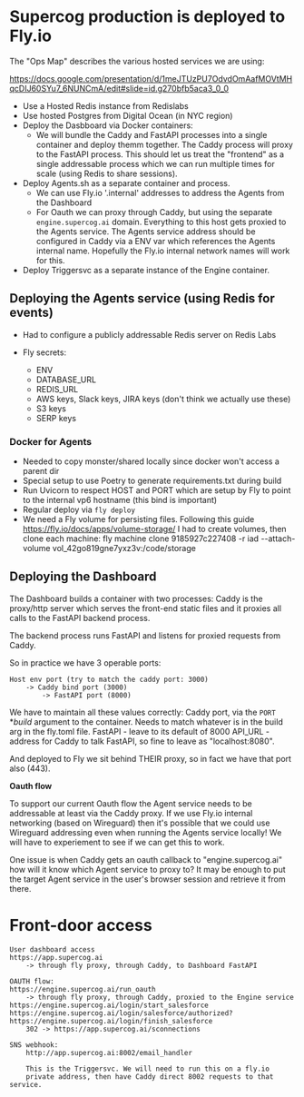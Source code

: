 # Supercog production is deployed to Fly.io

The "Ops Map" describes the various hosted services we are using:

https://docs.google.com/presentation/d/1meJTUzPU7OdvdOmAafMOVtMHqcDIJ60SYu7_6NUNCmA/edit#slide=id.g270bfb5aca3_0_0

- Use a Hosted Redis instance from Redislabs
- Use hosted Postgres from Digital Ocean (in NYC region)
- Deploy the Dasbboard via Docker containers:
    - We will bundle the Caddy and FastAPI processes into a single container and
      deploy themm together. The Caddy process will proxy to the FastAPI process. This
      should let us treat the "frontend" as a single addressable process which we can
      run multiple times for scale (using Redis to share sessions).
- Deploy Agents.sh as a separate container and process.
    - We can use Fly.io '.internal' addresses to address the Agents from the Dashboard
    - For Oauth we can proxy through Caddy, but using
        the separate `engine.supercog.ai` domain. Everything to this host gets
        proxied to the Agents service. The Agents service address should be configured in
        Caddy via a ENV var which references the Agents internal name. Hopefully the
        Fly.io internal network names will work for this.
- Deploy Triggersvc as a separate instance of the Engine container.

## Deploying the Agents service (using Redis for events)

- Had to configure a publicly addressable Redis server on Redis Labs

- Fly secrets:
    - ENV
    - DATABASE_URL
    - REDIS_URL
    - AWS keys, Slack keys, JIRA keys (don't think we actually use these)
    - S3 keys
    - SERP keys

### Docker for Agents

- Needed to copy monster/shared locally since docker won't access a parent dir
- Special setup to use Poetry to generate requirements.txt during build
- Run Uvicorn to respect HOST and PORT which are setup by Fly
to point to the internal vp6 hostname (this bind is important)
- Regular deploy via `fly deploy`
- We need a Fly volume for persisting files. Following this guide
    https://fly.io/docs/apps/volume-storage/
    I had to create volumes, then clone each machine:
    fly machine clone 9185927c227408 -r iad --attach-volume vol_42go819gne7yxz3v:/code/storage



## Deploying the Dashboard

The Dashboard builds a container with two processes: Caddy is the proxy/http server which
serves the front-end static files and it proxies all calls to the FastAPI backend process.

The backend process runs FastAPI and listens for proxied requests from Caddy.

So in practice we have 3 operable ports:

    Host env port (try to match the caddy port: 3000)
        -> Caddy bind port (3000)
            -> FastAPI port (8000)

We have to maintain all these values correctly:
    Caddy port, via the `PORT` **build* argument to the container. Needs to match
        whatever is in the build arg in the fly.toml file.
    FastAPI - leave to its default of 8000
    API_URL - address for Caddy to talk FastAPI, so fine to leave as "localhost:8080".


And deployed to Fly we sit behind THEIR proxy, so in fact we have that port also (443).

**Oauth flow**

To support our current Oauth flow the Agent service needs to be addressable at
least via the Caddy proxy. If we use Fly.io internal networking (based on Wireguard)
then it's possible that we could use Wireguard addressing even when running the
Agents service locally! We will have to experiement to see if we can get this to work.

One issue is when Caddy gets an oauth callback to "engine.supercog.ai" how will it
know which Agent service to proxy to? It may be enough to put the target Agent service
in the user's browser session and retrieve it from there.

# Front-door access

    User dashboard access
    https://app.supercog.ai
        -> through fly proxy, through Caddy, to Dashboard FastAPI

    OAUTH flow:
    https://engine.supercog.ai/run_oauth
        -> through fly proxy, through Caddy, proxied to the Engine service
    https://engine.supercog.ai/login/start_salesforce
    https://engine.supercog.ai/login/salesforce/authorized?
    https://engine.supercog.ai/login/finish_salesforce
        302 -> https://app.supercog.ai/sconnections
    
    SNS webhook:
        http://app.supercog.ai:8002/email_handler
        
        This is the Triggersvc. We will need to run this on a fly.io 
        private address, then have Caddy direct 8002 requests to that service.
        